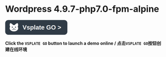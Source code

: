 # Wordpress 4.9.7-php7.0-fpm-alpine

<a href="https://www.vsplate.com/?docker-compose=https://github.com/vsplate/dcenvs/wordpress/4.9.7-php7.0-fpm-alpine"><img alt="VSPLATE GO" src="https://raw.githubusercontent.com/vsplate/images/master/vsgo_btn.png" width="200px"></a>

**Click the `VSPLATE GO` button to launch a demo online / 点击`VSPLATE GO`按钮创建在线环境**